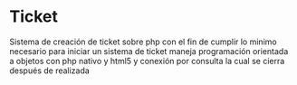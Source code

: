 # Ticket

Sistema de creación de ticket sobre php con el fin de cumplir lo minimo necesario para iniciar un sistema de ticket maneja programación orientada a objetos con php nativo y html5 y conexión por consulta la cual se cierra después de realizada 
